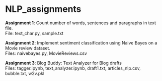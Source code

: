 # NLP_assignments

<b>Assignment 1</b>: Count number of words, sentences and paragraphs in text file.
</br>File: text_char.py, sample.txt

<b>Assignment 2</b>: Implement sentiment classification using Naive Bayes on a Movie review dataset.
</br>Files: naivebayes.py, MovieReviews.csv


<b>Assignment 3</b>: Blog Buddy: Text Analyzer for Blog drafts
</br>Files: tagger.ipynb, text_analyzer.ipynb, draft1.txt, articles_nlp.csv, bubble.txt, w2v.pkl
